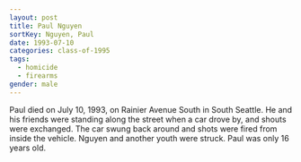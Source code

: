```yaml
---
layout: post
title: Paul Nguyen
sortKey: Nguyen, Paul
date: 1993-07-10
categories: class-of-1995
tags:
  - homicide
  - firearms
gender: male
---
```

Paul died on July 10, 1993, on Rainier Avenue South in South Seattle. He and his friends were standing along the street when a car drove by, and shouts were exchanged. The car swung back around and shots were fired from inside the vehicle. Nguyen and another youth were struck. Paul was only 16 years old.